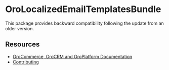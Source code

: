 OroLocalizedEmailTemplatesBundle
================================

This package provides backward compatibility following the update from an older version.

Resources
---------

  * [OroCommerce, OroCRM and OroPlatform Documentation](https://doc.oroinc.com)
  * [Contributing](https://doc.oroinc.com/community/contribute/)
